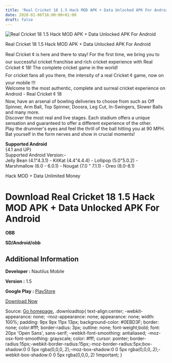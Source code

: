 ```yaml
---
title: 'Real Cricket 18 1.5 Hack MOD APK + Data Unlocked APK For Android'
date: 2020-01-06T16:00:00+01:00
draft: false
---
```


![Real Cricket 18 1.5 Hack MOD APK + Data Unlocked APK For Android](https://i0.wp.com/apkhome.net/wp-content/uploads/2018/06/Real-Cricket-18-1.5.png "Real Cricket 18 1.5 Hack MOD APK + Data Unlocked APK For Android")

  

Real Cricket 18 1.5 Hack MOD APK + Data Unlocked APK For Android

Real Cricket ¢ is here and there to stay! For the first time, we bring you to our successful cricket franchise and rich cricket experience with Real Cricket ¢ 18! The complete cricket game in the world!  
For cricket fans all you there, the intensity of a real Cricket ¢ game, now on your mobile !!!  
Welcome to the most authentic, complete and surreal cricket experience on Android - Real Cricket ¢ 18  
Now, have an arsenal of bowling deliveries to choose from such as Off Spinner, Arm Ball, Top Spinner, Doosra, Leg Cut, In-Swingers, Slower Balls and many more.  
Discover the most real and live stages. Each stadium offers a unique sensation and guaranteed to offer a different experience of the other.  
Play the drummer's eyes and feel the thrill of the ball hitting you at 90 MPH. Bat yourself in the form nerves and show in crucial moments!

**Supported Android**  
{4.1 and UP}  
Supported Android Version:-  
Jelly Bean (4.1"4.3.1) - KitKat (4.4"4.4.4) - Lollipop (5.0"5.0.2) - Marshmallow (6.0 - 6.0.1) - Nougat (7.0 " 7.1.1) - Oreo (8.0-8.1)

Hack MOD + Data Unlimited Money

Download Real Cricket 18 1.5 Hack MOD APK + Data Unlocked APK For Android
=========================================================================

**OBB**

**SD/Android/obb**

Additional Information
----------------------

**Developer :** Nautilus Mobile

**Version :** 1.5

**Google Play :** [PlayStore](https://play.google.com/store/apps/details?id=com.nautilus.RealCricket3D)

  

[Download Now](https://store4app.co/post/real-cricket-18-1-5-hack-mod-apk-data-unlocked-apk-for-android_1573672054)

  
Source: [Go homepage.](https://store4app.co/post/real-cricket-18-1-5-hack-mod-apk-data-unlocked-apk-for-android_1573672054) .downloadtop{ text-align:center; -webkit-appearance: none; -moz-appearance: none; appearance: none; width: 100%; padding: 9px 9px 11px 13px; background-color: #0EBD3F; border: none; color:#fff; border-radius: 3px; outline: none; font-weight;bold; font: 20px 'Open Sans', sans-serif; -webkit-font-smoothing: antialiased; -moz-osx-font-smoothing: grayscale; color: #fff; cursor: pointer; border-radius:15px;-webkit-border-radius:15px;-moz-border-radius:5px;box-shadow:0 0 5px rgba(0,0,0,.2);-moz-box-shadow:0 0 5px rgba(0,0,0,.2);-webkit-box-shadow:0 0 5px rgba(0,0,0,.2) !important; }